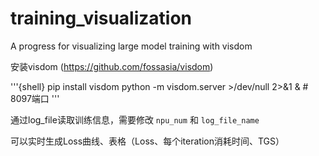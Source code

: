 # training_visualization
A progress for visualizing large model training with visdom

安装visdom (https://github.com/fossasia/visdom)

'''{shell}
pip install visdom
python -m visdom.server >/dev/null 2>&1 &     # 8097端口
'''

通过log_file读取训练信息，需要修改 `npu_num` 和 `log_file_name`

可以实时生成Loss曲线、表格（Loss、每个iteration消耗时间、TGS）
